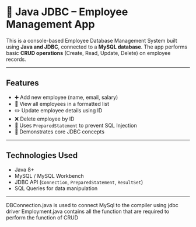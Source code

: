 # 💼 Java JDBC – Employee Management App

This is a console-based Employee Database Management System built using **Java and JDBC**, connected to a **MySQL database**. The app performs basic **CRUD operations** (Create, Read, Update, Delete) on employee records.

---

## Features

- ➕ Add new employee (name, email, salary)
- 📃 View all employees in a formatted list
- ✏️ Update employee details using ID
- ❌ Delete employee by ID
- 🔐 Uses `PreparedStatement` to prevent SQL Injection
- 🧠 Demonstrates core JDBC concepts

---

## Technologies Used

- Java 8+
- MySQL / MySQL Workbench
- JDBC API (`Connection`, `PreparedStatement`, `ResultSet`)
- SQL Queries for data manipulation

---

DBConnection.java is used to connect MySql to the compiler using jdbc driver 
Employment.java contains all the function that are required to perform the function of CRUD

